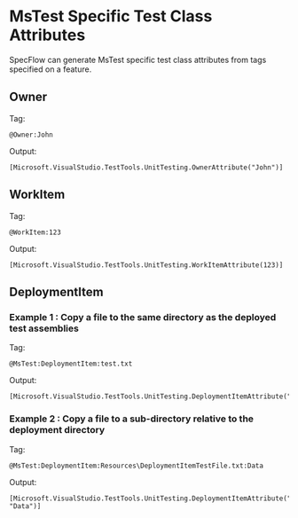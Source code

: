 # MsTest Specific Test Class Attributes

SpecFlow can generate MsTest specific test class attributes from tags specified on a feature.

## Owner

Tag:
```
@Owner:John
```

Output:
```
[Microsoft.VisualStudio.TestTools.UnitTesting.OwnerAttribute("John")]
```

## WorkItem

Tag:
```
@WorkItem:123
```

Output:
```
[Microsoft.VisualStudio.TestTools.UnitTesting.WorkItemAttribute(123)]
```

## DeploymentItem

### Example 1 : Copy a file to the same directory as the deployed test assemblies

Tag:
```
@MsTest:DeploymentItem:test.txt
```

Output:
```
[Microsoft.VisualStudio.TestTools.UnitTesting.DeploymentItemAttribute("test.txt")]
```

### Example 2 : Copy a file to a sub-directory relative to the deployment directory

Tag:
```
@MsTest:DeploymentItem:Resources\DeploymentItemTestFile.txt:Data
```

Output:
```
[Microsoft.VisualStudio.TestTools.UnitTesting.DeploymentItemAttribute("Resources\\DeploymentItemTestFile.txt", "Data")]
```